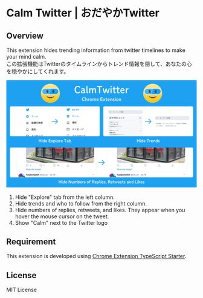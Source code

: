 # Calm Twitter | おだやかTwitter

## Overview
This extension hides trending information from twitter timelines to make your mind calm.  
この拡張機能はTwitterのタイムラインからトレンド情報を隠して、あなたの心を穏やかにしてくれます。

![](design/Share_SNS_en.png)

1. Hide "Explore" tab from the left column.
2. Hide trends and who to follow from the right column.
3. Hide numbers of replies, retweets, and likes.  They appear when you hover the mouse cursor on the tweet.
4. Show "Calm" next to the Twitter logo

## Requirement
This extension is developed using [Chrome Extension TypeScript Starter](github.com/chibat/chrome-extension-typescript-starter).

## License
MIT License